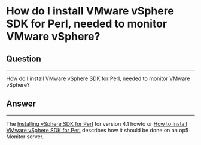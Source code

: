 # How do I install VMware vSphere SDK for Perl, needed to monitor VMware vSphere?

## Question

* * * * *

How do I install VMware vSphere SDK for Perl, needed to monitor VMware vSphere?

## Answer

* * * * *

The [Installing vSphere SDK for Perl](https://kb.op5.com/display/HOWTOs/How+to+Install+VMware+vSphere+SDK+for+Perl) for version 4.1 howto or [How to Install VMware vSphere SDK for Perl](https://kb.op5.com/display/HOWTOs/How+to+Install+VMware+vSphere+SDK+for+Perl) describes how it should be done on an op5 Monitor server.

